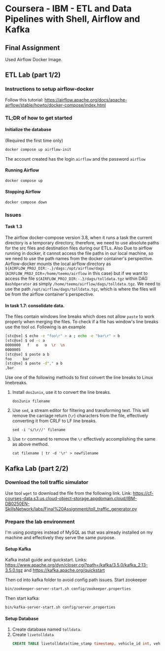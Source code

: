 # Coursera - IBM - ETL and Data Pipelines with Shell, Airflow and Kafka

## Final Assignment
Used Airflow Docker Image.

## ETL Lab (part 1/2)
### Instructions to setup airflow-docker
Follow this tutorial: https://airflow.apache.org/docs/apache-airflow/stable/howto/docker-compose/index.html

### TL;DR of how to get started

#### Initialize the database 
(Required the first time only)
```bash
docker compose up airflow-init
```
The account created has the login `airflow` and the password `airflow`


#### Running Airflow
```bash
docker compose up
```

#### Stopping Airflow
```bash
docker compose down
```

### Issues
#### Task 1.3
The airflow docker-compose version 3.8, when it runs a task the current directory is a temporary directory, 
therefore, we need to use absolute paths for the src files and destination files during our ETLs. 
Also Due to airflow running in docker, it cannot access the file paths in our local machine, 
so we need to use the path names from the docker container's perspective. Airflow-docker mounts 
the local airflow directory as
`${AIRFLOW_PROJ_DIR:-.}/dags:/opt/airflow/dags` (`AIRFLOW_PROJ_DIR`=`/home/teemo/airflow` in this case) 
but if we want to access the file 
`${AIRFLOW_PROJ_DIR:-.}/dags/tolldata.tgz` within DAG `BashOperator` as simply `/home/teemo/airflow/dags/tolldata.tgz`.
We need to use the path `/opt/airflow/dags/tolldata.tgz`, which is where the files will be from the airflow container's 
perspective.

#### In task 1.7: consolidate data. 
The files contain windows line breaks which does not allow `paste` to work properly when merging the files. 
To check if a file has window's line breaks use the tool `od`. Following is an example
```bash
[stc@se] $ echo -e "foo\r" > a ; echo -e "bar\r" > b
[stc@se] $ od -c a
0000000   f   o   o  \r  \n
0000005
[stc@se] $ paste a b
foo     bar
[stc@se] $ paste -d"," a b
,bar
```

Use one of the following methods to first convert the line breaks to Linux linebreaks.

1. Install `dos2unix`, use it to convert the line breaks.

    ` dos2unix filename `

2. Use `sed`, a stream editor for filtering and transforming text. This will remove the carriage return (`\r`) characters from the file, 
effectively converting it from CRLF to LF line breaks. 

    `sed -i 's/\r//' filename`

3. Use `tr` command to remove the `\r` effectively accomplishing the same as above method.

    `cat filename | tr -d '\r' > newfilename`

## Kafka Lab (part 2/2)

### Download the toll traffic simulator
Use tool `wget` to download the file from the following link.
Link: https://cf-courses-data.s3.us.cloud-object-storage.appdomain.cloud/IBM-DB0250EN-SkillsNetwork/labs/Final%20Assignment/toll_traffic_generator.py


### Prepare the lab environment
I'm using postgres instead of MySQL as that was already installed on my machine and effectively they serve the same purpose.

#### Setup Kafka
Kafka install guide and quickstart.
Links: https://www.apache.org/dyn/closer.cgi?path=/kafka/3.5.0/kafka_2.13-3.5.0.tgz
and https://kafka.apache.org/quickstart

Then cd into kafka folder to avoid config path issues. Start zookeeper
```bash
bin/zookeeper-server-start.sh config/zookeeper.properties
```

Then start kafka:
```bash
bin/kafka-server-start.sh config/server.properties
```


#### Setup Database
1. Create database named `tolldata`.
2. Create `livetolldata`
    ```SQL
    CREATE TABLE livetolldata(time_stamp timestamp, vehicle_id int, vehicle_type varchar(15), toll_plaza_id smallint);
    ```
